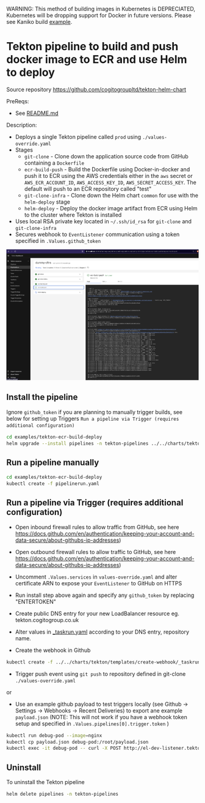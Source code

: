 

WARNING: This method of building images in Kubernetes is DEPRECIATED, Kubernetes will be dropping support for Docker in future versions. Please see Kaniko build [example](../tekton-kaniko-build-deploy/README.md).

# Tekton pipeline to build and push docker image to ECR and use Helm to deploy

Source repository https://github.com/cogitogroupltd/tekton-helm-chart

PreReqs:
- See [README.md](../../charts/tekton/README.md)

Description:

- Deploys a single Tekton pipeline called `prod` using `./values-override.yaml`
- Stages
  - `git-clone` - Clone down the application source code from GitHub containing a `Dockerfile`
  - `ecr-build-push` - Build the Dockerfile using Docker-in-docker and push it to ECR using the AWS credentials either in the `aws` secret or `AWS_ECR_ACCOUNT_ID`, `AWS_ACCESS_KEY_ID`, `AWS_SECRET_ACCESS_KEY`. The default will push to an ECR repository called "test"
  - `git-clone-infra` - Clone down the Helm chart `common` for use with the `helm-deploy` stage
  - `helm-deploy` - Deploy the docker image artifact from ECR using Helm to the cluster where Tekton is installed
- Uses local RSA private key located in `~/.ssh/id_rsa` for `git-clone` and `git-clone-infra`
- Secures webhook to `EventListener` communication using a token specified in `.Values.github_token`

![](2022-10-17-23-18-35.png)

## Install the pipeline

Ignore `github_token` if you are planning to manually trigger builds, see below for setting up Triggers `Run a pipeline via Trigger (requires additional configuration)`

```bash
cd examples/tekton-ecr-build-deploy
helm upgrade --install pipelines -n tekton-pipelines ../../charts/tekton --set github_token="$(echo -n "ENTERTOKEN" | base64)" --set secret_ssh_key="$(cat ~/.ssh/id_rsa)" --values ./values-override.yaml
```

## Run a pipeline manually

```bash
cd examples/tekton-ecr-build-deploy
kubectl create -f pipelinerun.yaml
```

## Run a pipeline via Trigger (requires additional configuration)

- Open inbound firewall rules to allow traffic from GitHub, see here https://docs.github.com/en/authentication/keeping-your-account-and-data-secure/about-githubs-ip-addresses)
- Open outbound firewall rules to allow traffic to GitHub, see here https://docs.github.com/en/authentication/keeping-your-account-and-data-secure/about-githubs-ip-addresses)
- Uncomment `.Values.services` in `values-override.yaml` and alter certificate ARN to expose your `EventListener` to GitHub on HTTPS
- Run install step above again and specify any `github_token` by replacing "ENTERTOKEN"
- Create public DNS entry for your new LoadBalancer resource eg. tekton.cogitogroup.co.uk

- Alter values in [_taskrun.yaml](../../charts/tekton/templates/create-webhook/_taskrun.yaml) according to your DNS entry, repository name.
- Create the webhook in Github

```bash
kubectl create -f ../../charts/tekton/templates/create-webhook/_taskrun.yaml
```
- Trigger push event using `git push` to repository defined in git-clone `./values-override.yaml` 

or 

- Use an example github payload to test triggers locally (see Github -> Settings -> Webhooks -> Recent Deliveries) to export ane example `payload.json` (NOTE: This will not work if you have a webhook token setup and specified in `.Values.pipelines[0].trigger.token` )

```bash
kubectl run debug-pod --image=nginx 
kubectl cp payload.json debug-pod:/root/payload.json
kubectl exec -it debug-pod -- curl -X POST http://el-dev-listener.tekton-pipelines.svc.cluster.local:8080 -H 'X-GitHub-Event: pull_request' -d @/root/payload.json
```



## Uninstall

To uninstall the Tekton pipeline

```bash
helm delete pipelines -n tekton-pipelines
```